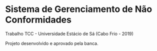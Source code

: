 # Sistema de Gerenciamento de Não Conformidades
Trabalho TCC - Universidade Estácio de Sá (Cabo Frio - 2019)

Projeto desenvolvido e aprovado pela banca.
